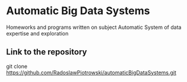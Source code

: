 # Automatic Big Data Systems
Homeworks and programs written on subject Automatic System of data expertise and exploration

## Link to the repository 
git clone https://github.com/RadoslawPiotrowski/automaticBigDataSystems.git
